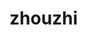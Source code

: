 # zhouzhi
<!DOCTYPE html>
<html lang="en">
<head>
    <meta charset="UTF-8">
    <meta name="viewport" content="width=device-width, initial-scale=1.0">
    <title>Document</title>
</head>
<body>
    <script>
        // 获取随机数
        num= Math.floor(Math.random() * (100) + 1);
        function fn(){
            alert("准备好了吗？1~100以内的猜数字游戏要开始了哦!");
            alert("您有10次机会猜测哦，请把握机会哦！");
            for(var i=1;i<=10;i++){
                var guess=prompt("1~100以内的数字，请输入你猜测的数字！");
                if(guess==""){
                    alert("您还没有输入的任何数字哦！请输入数字吧！");
                }else if(isNaN(guess)){
                    alert("您输入的不是数字哦！请输入数字吧！");
                }else if(guess>100){
                    alert("第"+i+"次输入，您输入的数字太大了，大于我们的边界了！");
                }else if(guess<1){
                    alert("第"+i+"次输入，您输入的数字太小了，大于我们的边界了！");
                }else if(guess>num){
                    alert("这是您的第"+i+"次输入，这个数字太大了哦！换小一点吧！");
                    if(i==10){
                        alert(i+"次机会，您已经用完了，真遗憾！这个数字是"+num);
                        continue;
                    }
                }else if(guess<num){
                    alert("这是您的第"+i+"次输入，这个数字太小了哦！换大一点吧！");
                    if(i==10){
                        alert(i+"次机会，您已经用完了，真遗憾！这个数字是"+num);
                        continue;
                    }
                }else if(guess==num){
                    alert("您太棒了，答对了哦！恭喜你！");
                    continue;
                }
            }
        }

        fn();
    </script>
</body>
</html>
